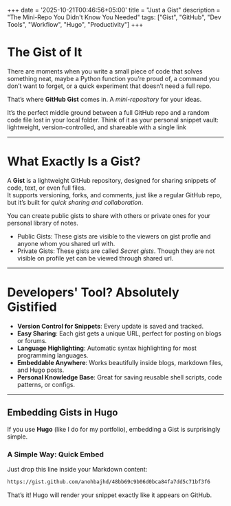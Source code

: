 +++
date = '2025-10-21T00:46:56+05:00'
title = "Just a Gist"
description = "The Mini-Repo You Didn't Know You Needed"
tags: ["Gist", "GitHub", "Dev Tools", "Workflow", "Hugo", "Productivity"]
+++

# The Gist of It

There are moments when you write a small piece of code that solves something neat, maybe a Python function you’re proud of, a command you don’t want to forget, or a quick experiment that doesn’t need a full repo.

That’s where **GitHub Gist** comes in. A *mini-repository* for your ideas.

It’s the perfect middle ground between a full GitHub repo and a random code file lost in your local folder. Think of it as your personal snippet vault: lightweight, version-controlled, and shareable with a single link

---

# What Exactly Is a Gist?

A **Gist** is a lightweight GitHub repository, designed for sharing snippets of code, text, or even full files.  
It supports versioning, forks, and comments, just like a regular GitHub repo, but it’s built for *quick sharing and collaboration*.

You can create public gists to share with others or private ones for your personal library of notes.

- Public Gists:
These gists are visible to the viewers on gist profle and anyone whom you shared url with.
- Private Gists:
These gists are called *Secret gists*. Though they are not visible on profile yet can be viewed through shared url.

---

# Developers' Tool? Absolutely Gistified

- **Version Control for Snippets**: Every update is saved and tracked.  
- **Easy Sharing**: Each gist gets a unique URL, perfect for posting on blogs or forums.  
- **Language Highlighting**:  Automatic syntax highlighting for most programming languages.  
- **Embeddable Anywhere**: Works beautifully inside blogs, markdown files, and Hugo posts.  
- **Personal Knowledge Base**: Great for saving reusable shell scripts, code patterns, or configs.

---

## Embedding Gists in Hugo

If you use **Hugo** (like I do for my portfolio), embedding a Gist is surprisingly simple.

### A Simple Way: Quick Embed  
Just drop this line inside your Markdown content:

```html
https://gist.github.com/anohbajhd/48bb69c9b06d0bca84fa7dd5c71bf3f6
```
That’s it! Hugo will render your snippet exactly like it appears on GitHub.
